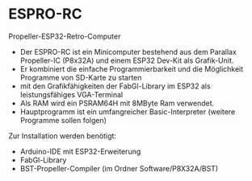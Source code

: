 # ESPRO-RC
Propeller-ESP32-Retro-Computer
- Der ESPRO-RC ist ein Minicomputer bestehend aus dem Parallax Propeller-IC (P8x32A) und einem ESP32 Dev-Kit als Grafik-Unit.
- Er kombiniert die einfache Programmierbarkeit und die Möglichkeit Programme von SD-Karte zu starten 
- mit den Grafikfähigkeiten der FabGl-Library im ESP32 als leistungsfähiges VGA-Terminal
- Als RAM wird ein PSRAM64H mit 8MByte Ram verwendet.
- Hauptprogramm ist ein umfangreicher Basic-Interpreter (weitere Programme sollen folgen)

Zur Installation werden benötigt:
- Arduino-IDE mit ESP32-Erweiterung
- FabGl-Library
- BST-Propeller-Compiler (im Ordner Software/P8X32A/BST)

